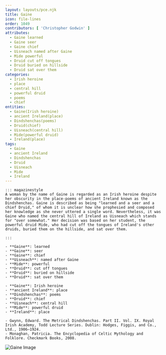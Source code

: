 ```yaml
---
layout: layouts/pce.njk
title: Gaine
icon: file-lines
order: 1049
contributors: [ 'Christopher Godwin' ]
attributes:
  - Gaine learned
  - Gaine seer
  - Gaine chief
  - Uisneach named after Gaine
  - Mide powerful
  - Druid cut off tongues
  - Druid buried on hillside
  - Druid sat over them
categories:
  - Irish heroine
  - place
  - central hill
  - powerful druid
  - poems
  - chief
entities:
  - Gaine(Irish heroine)
  - ancient Ireland(place)
  - Dindshenchas(poems)
  - Druid(chief)
  - Uisneach(central hill)
  - Mide(powerful druid)
  - Ireland(place)
tags:
  - Gaine
  - ancient Ireland
  - Dindshenchas
  - Druid
  - Uisneach
  - Mide
  - Ireland
---
```

``` tab [group1:Info]
::: magazinestyle
A woman by the name of Gaine is regarded as an Irish heroine despite her obscurity in the place-poems of ancient Ireland known as the Dindshenchas. Gaine is described as being "learned and a seer and a chief Druid," of whom it is unclear how she prophesied and composed her knowledge as she never uttered a single word. Nevertheless, it was Gaine who named the central hill of Ireland as Uisneach which stands for "over somewhat." Her decision was based on her student, the powerful druid Mide, who had cut off the tongues of Ireland's other druids, buried them on the hillside, and sat over them.

:::
```
``` tab [group1:Attributes]
- **Gaine**: learned
- **Gaine**: seer
- **Gaine**: chief
- **Uisneach**: named after Gaine
- **Mide**: powerful
- **Druid**: cut off tongues
- **Druid**: buried on hillside
- **Druid**: sat over them
```
``` tab [group1:Entities]
- **Gaine**: Irish heroine
- **ancient Ireland**: place
- **Dindshenchas**: poems
- **Druid**: chief
- **Uisneach**: central hill
- **Mide**: powerful druid
- **Ireland**: place
```
``` tab [group1:Sources]
- Gwynn, Edward. The Metrical Dindshenchas. Part II. Vol. IX. Royal Irish Academy, Todd Lecture Series. Dublin: Hodges, Figgis, and Co., Ltd., 1906–1924.
- Monaghan, Patricia. The Encyclopedia of Celtic Mythology and Folklore. Checkmark Books, 2008.
```
![Gaine Image](['https://upload.wikimedia.org/wikipedia/commons/thumb/2/26/Sarangi_from_Nepal.jpg/1200px-Sarangi_from_Nepal.jpg'])
